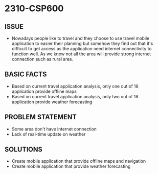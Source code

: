 # 2310-CSP600

## ISSUE
- Nowadays people like to travel and they choose to use travel mobile application to easier their planning but somehow they find out that it's difficult to get access as the application need internet connectivity to function well. As we know not all the area will provide strong internet connection such as rural area.
## BASIC FACTS
- Based on current travel application analysis, only one out of 16 application provide offline maps
- Based on current travel application analysis, only two out of 16 application provide weather forecasting 
## PROBLEM STATEMENT
- Some area don't have internet connection
- Lack of real-time update on weather
## SOLUTIONS
- Create mobile application that provide offline maps and navigation
- Create mobile application that provide weather forecasting
